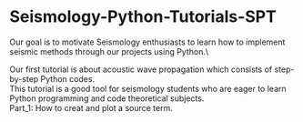 # Seismology-Python-Tutorials-SPT
Our goal is to motivate Seismology enthusiasts to learn how to implement seismic methods through our projects using Python.\



Our first tutorial is about acoustic wave propagation which consists of step-by-step Python codes.\
This tutorial is a good tool for seismology students who are eager to learn Python programming and code theoretical subjects.\
Part_1: How to creat and plot a source term.

